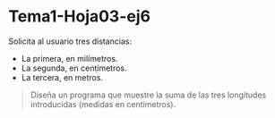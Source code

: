 # Tema1-Hoja03-ej6

Solicita al usuario tres distancias:
* La primera, en milímetros.
* La segunda, en centímetros.
* La tercera, en metros.

> Diseña un programa que muestre la suma de las tres longitudes introducidas (medidas en centímetros).

